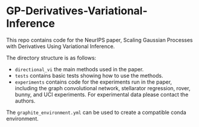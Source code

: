 # GP-Derivatives-Variational-Inference

This repo contains code for the NeurIPS paper, Scaling Gaussian Processes with Derivatives Using Variational Inference.

The directory structure is as follows:
- `directional_vi` the main methods used in the paper.
- `tests` contains basic tests showing how to use the methods.
-  `experiments` contains code for the experiments run in the paper, including the graph convolutional network, stellarator regression, rover, bunny, and UCI experiments. For experimental data please contact the authors.

The `graphite_environment.yml` can be used to create a compatible conda environment.
